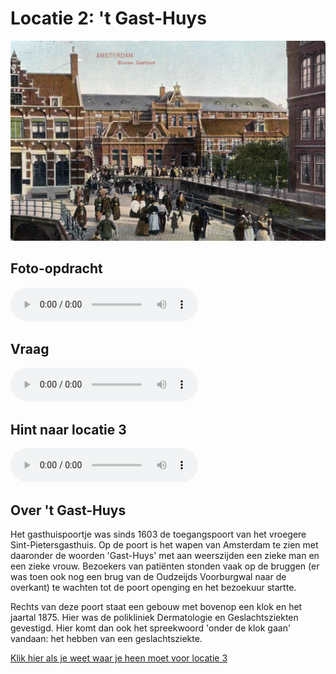 # Locatie 2: 't Gast-Huys
![](../img/gast-huys-banner.jpg)

## Foto-opdracht
<audio controls>
  <source src="https://raw.githubusercontent.com/robogast/blasius-speurtocht/master/mp3/stap2-foto.mp3" type="audio/mpeg">
</audio>

## Vraag
<audio controls>
  <source src="https://raw.githubusercontent.com/robogast/blasius-speurtocht/master/mp3/stap2-vraag.mp3" type="audio/mpeg">
</audio>

## Hint naar locatie 3
<audio controls>
  <source src="https://raw.githubusercontent.com/robogast/blasius-speurtocht/master/mp3/stap3-hint.mp3" type="audio/mpeg">
</audio>

## Over 't Gast-Huys
Het gasthuispoortje was sinds 1603 de toegangspoort van het vroegere Sint-Pietersgasthuis. Op de poort is het wapen van Amsterdam te zien met daaronder de woorden 'Gast-Huys' met aan weerszijden een zieke man en een zieke vrouw. Bezoekers van patiënten stonden vaak op de bruggen (er was toen ook nog een brug van de Oudzeijds Voorburgwal naar de overkant) te wachten tot de poort openging en het bezoekuur startte. 

Rechts van deze poort staat een gebouw met bovenop een klok en het jaartal 1875. Hier was de polikliniek Dermatologie en Geslachtsziekten gevestigd. Hier komt dan ook het spreekwoord 'onder de klok gaan' vandaan: het hebben van een geslachtsziekte. 

[Klik hier als je weet waar je heen moet voor locatie 3](locatie-3)

